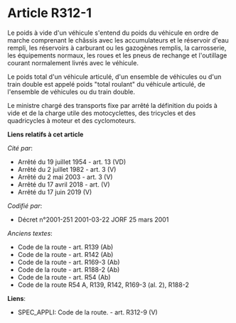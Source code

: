 # Article R312-1

Le poids à vide d'un véhicule s'entend du poids du véhicule en ordre de marche comprenant le châssis avec les accumulateurs
et le réservoir d'eau rempli, les réservoirs à carburant ou les gazogènes remplis, la carrosserie, les équipements normaux,
les roues et les pneus de rechange et l'outillage courant normalement livrés avec le véhicule.

Le poids total d'un véhicule articulé, d'un ensemble de véhicules ou d'un train double est appelé poids "total roulant" du
véhicule articulé, de l'ensemble de véhicules ou du train double.

Le ministre chargé des transports fixe par arrêté la définition du poids à vide et de la charge utile des motocyclettes, des
tricycles et des quadricycles à moteur et des cyclomoteurs.

**Liens relatifs à cet article**

_Cité par_:

  - Arrêté du 19 juillet 1954 - art. 13 (VD)
  - Arrêté du 2 juillet 1982 - art. 3 (V)
  - Arrêté du 2 mai 2003 - art. 3 (V)
  - Arrêté du 17 avril 2018 - art. (V)
  - Arrêté du 17 juin 2019 (V)

_Codifié par_:

  - Décret n°2001-251 2001-03-22 JORF 25 mars 2001

_Anciens textes_:

  - Code de la route - art. R139 (Ab)
  - Code de la route - art. R142 (Ab)
  - Code de la route - art. R169-3 (Ab)
  - Code de la route - art. R188-2 (Ab)
  - Code de la route - art. R54 (Ab)
  - Code de la route R54 A, R139, R142, R169-3 (al. 2), R188-2

**Liens**:

  - SPEC_APPLI: Code de la route. - art. R312-9 (V)
